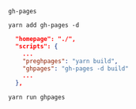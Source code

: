 ```gh-pages```


```yarn add gh-pages -d```

``` package.json
  "homepage": "./",
  "scripts": {
    ...
    "preghpages": "yarn build",
    "ghpages": "gh-pages -d build"
    ...
  },
```

```yarn run ghpages```